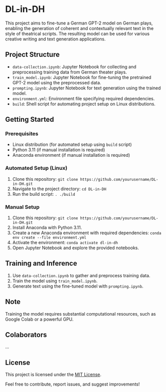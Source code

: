 # DL-in-DH

This project aims to fine-tune a German GPT-2 model on German plays, enabling the generation of coherent and contextually relevant text in the style of theatrical scripts. The resulting model can be used for various creative writing and text generation applications.

## Project Structure

- `data-collection.ipynb`: Jupyter Notebook for collecting and preprocessing training data from German theater plays.
- `train_model.ipynb`: Jupyter Notebook for fine-tuning the pretrained GPT-2 model using the preprocessed data.
- `prompting.ipynb`: Jupyter Notebook for text generation using the trained model.
- `environment.yml`: Environment file specifying required dependencies.
- `build`: Shell script for automating project setup on Linux distributions.

## Getting Started

### Prerequisites

- Linux distribution (for automated setup using `build` script)
- Python 3.11 (if manual installation is required)
- Anaconda environment (if manual installation is required)

### Automated Setup (Linux)

1. Clone this repository: `git clone https://github.com/yourusername/DL-in-DH.git`
2. Navigate to the project directory: `cd DL-in-DH`
3. Run the build script: `. ./build`

### Manual Setup

1. Clone this repository: `git clone https://github.com/yourusername/DL-in-DH.git`
2. Install Anaconda with Python 3.11.
3. Create a new Anaconda environment with required dependencies: `conda env create --file environment.yml`
4. Activate the environment: `conda activate dl-in-dh`
6. Open Jupyter Notebook and explore the provided notebooks.

## Training and Inference

1. Use `data-collection.ipynb` to gather and preprocess training data.
2. Train the model using `train_model.ipynb`.
3. Generate text using the fine-tuned model with `prompting.ipynb`.

## Note

Training the model requires substantial computational resources, such as Google Colab or a powerful GPU.

## Colaborators
...

## License

This project is licensed under the [MIT License](LICENSE).

Feel free to contribute, report issues, and suggest improvements!
